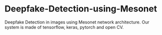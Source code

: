 # Deepfake-Detection-using-Mesonet
Deepfake Detection in images using Mesonet network architecture.
Our system is made of tensorflow, keras, pytorch and open CV.


